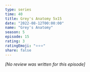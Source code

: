 ```yaml
---
type: series
time: 40
title: Grey's Anatomy 5x15
date: "2022-08-12T00:00:00"
name: "Grey's Anatomy"
season: 5
episode: 15
rating: 3
ratingEmoji: "⭐️⭐️⭐️"
share: false
---
```


_[No review was written for this episode]_
